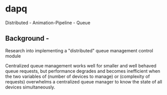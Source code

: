 # dapq
Distributed - Animation-Pipeline - Queue

##  Background -
Research into implementing a "distributed" queue management control module

Centralized queue management works well for smaller and well behaved queue requests, but performance degrades and becomes inefficient when the two variables of (number of devices to manage) or (complexity of requests) overwhelms a centralized queue manager to know the state of all devices simultaneously.

